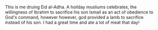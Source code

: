 This is me druing Eid al-Adha. A hoilday musliums celebrates, the willingness of Ibrahim to sacrifice his son Ismail as an act of obedience to God's command, however 
however, god provided a lamb to sacrifice instead of his son. I had a great time and ate a lot of meat that day!
